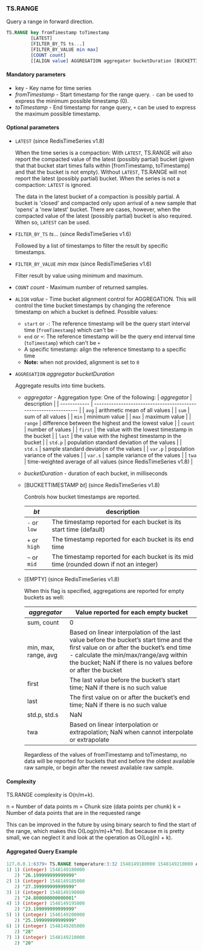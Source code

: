 ### TS.RANGE

Query a range in forward direction.

```sql
TS.RANGE key fromTimestamp toTimestamp
         [LATEST]
         [FILTER_BY_TS ts...]
         [FILTER_BY_VALUE min max]
         [COUNT count] 
         [[ALIGN value] AGGREGATION aggregator bucketDuration [BUCKETTIMESTAMP bt] [EMPTY]]
```

#### Mandatory parameters

- key - Key name for time series
- _fromTimestamp_ - Start timestamp for the range query. `-` can be used to express the minimum possible timestamp (0).
- _toTimestamp_ - End timestamp for range query, `+` can be used to express the maximum possible timestamp.

#### Optional parameters

- `LATEST` (since RedisTimeSeries v1.8)

  When the time series is a compaction: With `LATEST`, TS.RANGE will also report the compacted value of the latest (possibly partial) bucket (given that that bucket start times falls within [fromTimestamp, toTimestamp] and that the bucket is not empty). Without `LATEST`, TS.RANGE will not report the latest (possibly partial) bucket. When the series is not a compaction: `LATEST` is ignored.
  
  The data in the latest bucket of a compaction is possibly partial. A bucket is 'closed' and compacted only upon arrival of a new sample that 'opens' a 'new latest' bucket. There are cases, however, when the compacted value of the latest (possibly partial) bucket is also required. When so, `LATEST` can be used.

- `FILTER_BY_TS` _ts_... (since RedisTimeSeries v1.6)

  Followed by a list of timestamps to filter the result by specific timestamps.

- `FILTER_BY_VALUE` _min_ _max_ (since RedisTimeSeries v1.6)

  Filter result by value using minimum and maximum.

- `COUNT` _count_ - Maximum number of returned samples.

- `ALIGN` _value_ - Time bucket alignment control for AGGREGATION. This will control the time bucket timestamps by changing the reference timestamp on which a bucket is defined.
     Possible values:
     * `start` or `-`: The reference timestamp will be the query start interval time (`fromTimestamp`) which can't be `-`
     * `end` or `+`: The reference timestamp will be the query end interval time (`toTimestamp`) which can't be `+`
     * A specific timestamp: align the reference timestamp to a specific time
     * **Note:** when not provided, alignment is set to `0`

- `AGGREGATION` _aggregator_ _bucketDuration_

   Aggregate results into time buckets.
  - _aggregator_ - Aggregation type: One of the following:
    | _aggregator_ | description                                                      |
    | ------------ | ---------------------------------------------------------------- |
    | `avg`        | arithmetic mean of all values                                    |
    | `sum`        | sum of all values                                                |
    | `min`        | minimum value                                                    |
    | `max`        | maximum value                                                    |
    | `range`      | difference between the highest and the lowest value              |
    | `count`      | number of values                                                 |
    | `first`      | the value with the lowest timestamp in the bucket                |
    | `last`       | the value with the highest timestamp in the bucket               |
    | `std.p`      | population standard deviation of the values                      |
    | `std.s`      | sample standard deviation of the values                          |
    | `var.p`      | population variance of the values                                |
    | `var.s`      | sample variance of the values                                    |
    | `twa`        | time-weighted average of all values (since RedisTimeSeries v1.8) |
    
  - _bucketDuration_ - duration of each bucket, in milliseconds

  - [BUCKETTIMESTAMP _bt_] (since RedisTimeSeries v1.8)

    Controls how bucket timestamps are reported.

    | _bt_         | description                                                                             |
    | ------------ | --------------------------------------------------------------------------------------- |
    | `-` or `low` | The timestamp reported for each bucket is its start time (default)                      |
    | `+` or `high`| The timestamp reported for each bucket is its end time                                  |
    | `~` or `mid` | The timestamp reported for each bucket is its mid time (rounded down if not an integer) |

  - [EMPTY] (since RedisTimeSeries v1.8)

    When this flag is specified, aggregations are reported for empty buckets as well:

    | _aggregator_         | Value reported for each empty bucket |
    | -------------------- | ------------------------------------ |
    | sum, count           | 0                                    |
    | min, max, range, avg | Based on linear interpolation of the last value before the bucket’s start time and the first value on or after the bucket’s end time - calculate the min/max/range/avg within the bucket; NaN if there is no values before or after the bucket       |
    | first                | The last value before the bucket’s start time; NaN if there is no such value     |
    | last                 | The first value on or after the bucket’s end time; NaN if there is no such value |
    | std.p, std.s         | NaN                                                                              |
    | twa                  | Based on linear interpolation or extrapolation; NaN when cannot interpolate or extrapolate |

    Regardless of the values of fromTimestamp and toTimestamp, no data will be reported for buckets that end before the oldest available raw sample, or begin after the newest available raw sample.

#### Complexity

TS.RANGE complexity is O(n/m+k).

n = Number of data points
m = Chunk size (data points per chunk)
k = Number of data points that are in the requested range

This can be improved in the future by using binary search to find the start of the range, which makes this O(Log(n/m)+k*m).
But because m is pretty small, we can neglect it and look at the operation as O(Log(n) + k).

#### Aggregated Query Example

```sql
127.0.0.1:6379> TS.RANGE temperature:3:32 1548149180000 1548149210000 AGGREGATION avg 5000
1) 1) (integer) 1548149180000
   2) "26.199999999999999"
2) 1) (integer) 1548149185000
   2) "27.399999999999999"
3) 1) (integer) 1548149190000
   2) "24.800000000000001"
4) 1) (integer) 1548149195000
   2) "23.199999999999999"
5) 1) (integer) 1548149200000
   2) "25.199999999999999"
6) 1) (integer) 1548149205000
   2) "28"
7) 1) (integer) 1548149210000
   2) "20"
```
